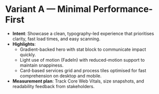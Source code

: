 # Variant A — Minimal Performance-First

- **Intent**: Showcase a clean, typography-led experience that prioritises clarity, fast load times, and easy scanning.
- **Highlights**:
  - Gradient-backed hero with stat block to communicate impact quickly.
  - Light use of motion (FadeIn) with reduced-motion support to maintain snappiness.
  - Card-based services grid and process tiles optimised for fast comprehension on desktop and mobile.
- **Measurement plan**: Track Core Web Vitals, size snapshots, and readability feedback from stakeholders.
